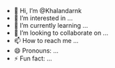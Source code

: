 - 👋 Hi, I’m @Khalandarnk
- 👀 I’m interested in ...
- 🌱 I’m currently learning ...
- 💞️ I’m looking to collaborate on ...
- 📫 How to reach me ...
- 😄 Pronouns: ...
- ⚡ Fun fact: ...

<!---
Khalandarnk/Khalandarnk is a ✨ special ✨ repository because its `README.md` (this file) appears on your GitHub profile.
You can click the Preview link to take a look at your changes.
--->

